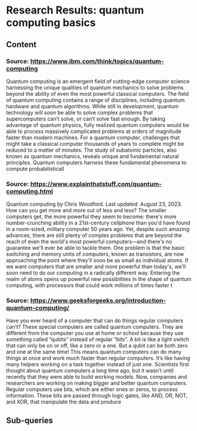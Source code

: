 # Research Results: quantum computing basics

## Content

### Source: https://www.ibm.com/think/topics/quantum-computing
Quantum computing is an emergent field of cutting-edge computer science harnessing the unique qualities of quantum mechanics to solve problems beyond the ability of even the most powerful classical computers.
The field of quantum computing contains a range of disciplines, including quantum hardware and quantum algorithms. While still in development, quantum technology will soon be able to solve complex problems that supercomputers can’t solve, or can’t solve fast enough.
By taking advantage of quantum physics, fully realized quantum computers would be able to process massively complicated problems at orders of magnitude faster than modern machines. For a quantum computer, challenges that might take a classical computer thousands of years to complete might be reduced to a matter of minutes.
The study of subatomic particles, also known as quantum mechanics, reveals unique and fundamental natural principles. Quantum computers harness these fundamental phenomena to compute probabilisticall

### Source: https://www.explainthatstuff.com/quantum-computing.html
Quantum computing
by Chris Woodford. Last updated: August 23, 2023.
How can you get more and more out of less and less? The smaller computers get, the more powerful they seem to become: there's more number-crunching ability in a 21st-century cellphone than you'd have found in a room-sized, military computer 50 years ago. Yet, despite such amazing advances, there are still plenty of complex problems that are beyond the reach of even the world's most powerful computers—and there's no guarantee we'll ever be able to tackle them. One problem is that the basic switching and memory units of computers, known as transistors, are now approaching the point where they'll soon be as small as individual atoms. If we want computers that are smaller and more powerful than today's, we'll soon need to do our computing in a radically different way. Entering the realm of atoms opens up powerful new possibilities in the shape of quantum computing, with processors that could work millions of times faster t

### Source: https://www.geeksforgeeks.org/introduction-quantum-computing/
Have you ever heard of a computer that can do things regular computers can’t? These special computers are called quantum computers. They are different from the computer you use at home or school because they use something called “qubits” instead of regular “bits”.
A bit is like a light switch that can only be on or off, like a zero or a one. But a qubit can be both zero and one at the same time! This means quantum computers can do many things at once and work much faster than regular computers. It’s like having many helpers working on a task together instead of just one.
Scientists first thought about quantum computers a long time ago, but it wasn’t until recently that they were able to build working models. Now, companies and researchers are working on making bigger and better quantum computers.
Regular computers use bits, which are either ones or zeros, to process information. These bits are passed through logic gates, like AND, OR, NOT, and XOR, that manipulate the data and produce 

## Sub-queries


